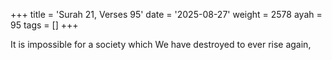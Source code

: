+++
title = 'Surah 21, Verses 95'
date = '2025-08-27'
weight = 2578
ayah = 95
tags = []
+++

It is impossible for a society which We have destroyed to ever rise again,